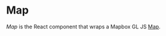 Map
===

*Map* is the React component that wraps a Mapbox GL JS [Map](https://docs.mapbox.com/mapbox-gl-js/api/map/).
